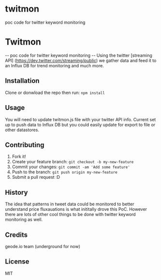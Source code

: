# twitmon
poc code for twitter keyword monitoring 

# Twitmon
-- poc code for twitter keyword monitoring  --
Using the twitter [streaming API] (https://dev.twitter.com/streaming/public) we gather data and feed it to an Influx DB for trend monitoring and much more.  

## Installation
Clone or donwload the repo then run:
`npm install` 

## Usage

You will need to update twitmon.js file with your twitter API info. Current set up to push data to Influx DB but you could easily update for export to file or other datastores. 

## Contributing

1. Fork it!
2. Create your feature branch: `git checkout -b my-new-feature`
3. Commit your changes: `git commit -am 'Add some feature'`
4. Push to the branch: `git push origin my-new-feature`
5. Submit a pull request :D

## History

The idea that patterns in tweet data could be monitored to better understand price fluxauations is what inititally drove this PoC.  However there are lots of other cool things to be done with twitter keyword monitoring as well. 

## Credits

geode.io team (underground for now) 

## License

MIT
